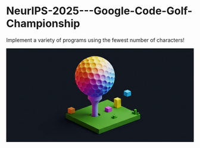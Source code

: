 # NeurIPS-2025---Google-Code-Golf-Championship
Implement a variety of programs using the fewest number of characters!

![Cover I mage](https://github.com/Ishita95-harvad/NeurIPS-2025---Google-Code-Golf-Championship/blob/main/header%20(9).png)
